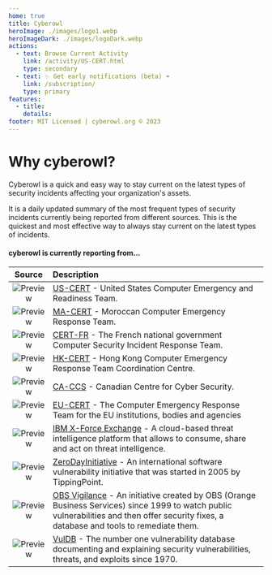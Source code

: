 ```yaml
---
home: true
title: Cyberowl
heroImage: ./images/logo1.webp
heroImageDark: ./images/logoDark.webp
actions:
  - text: Browse Current Activity 
    link: /activity/US-CERT.html
    type: secondary
  - text: ✨ Get early notifications (beta) ➜
    link: /subscription/
    type: primary
features:
  - title:
    details:
footer: MIT Licensed | cyberowl.org © 2023
---
```


# Why cyberowl?

Cyberowl is a quick and easy way to stay current on the latest types of security incidents affecting your organization's assets.

It is a daily updated summary of the most frequent types of security incidents currently being reported from different sources. This is the quickest and most effective way to always stay current on the latest types of incidents.

#### cyberowl is currently reporting from...

|Source|Description|
|:---:|:---|
|![Preview](/images/us-cert.png) |[US-CERT](https://www.cisa.gov/uscert/ncas/current-activity) - United States Computer Emergency and Readiness Team.|
|![Preview](/images/ma-cert.png)|[MA-CERT](https://www.dgssi.gov.ma/fr/macert/bulletins-de-securite.html) - Moroccan Computer Emergency Response Team.|
|![Preview](/images/cert-fr.png)|[CERT-FR](https://www.cert.ssi.gouv.fr/) - The French national government Computer Security Incident Response Team.|
|![Preview](/images/hk-cert.png)|[HK-CERT](https://www.hkcert.org/security-bulletin?item_per_page=10) - Hong Kong Computer Emergency Response Team Coordination Centre.|
|![Preview](/images/ca-ccs.png)|[CA-CCS](https://cyber.gc.ca/en/alerts-advisories) - Canadian Centre for Cyber Security. |
|![Preview](/images/eu-cert.png)|[EU-CERT](https://cow-www-prod.azurewebsites.net/publications/security-advisories/2023) - The Computer Emergency Response Team for the EU institutions, bodies and agencies|
|![Preview](/images/ibm-x-force-exchange.png)|[IBM X-Force Exchange](https://exchange.xforce.ibmcloud.com/activity/list) - A cloud-based threat intelligence platform that allows to consume, share and act on threat intelligence.|
|![Preview](/images/zdi.png)|[ZeroDayInitiative](https://www.zerodayinitiative.com/advisories/published/) - An international software vulnerability initiative that was started in 2005 by TippingPoint.|
|![Preview](/images/vigilance.png)|[OBS Vigilance](https://vigilance.fr/) - An initiative created by OBS (Orange Business Services) since 1999 to watch public vulnerabilities and then offer security fixes, a database and tools to remediate them.|
|![Preview](/images/vuldb.png)|[VulDB](https://vuldb.com/?live.recent) - The number one vulnerability database documenting and explaining security vulnerabilities, threats, and exploits since 1970.|

